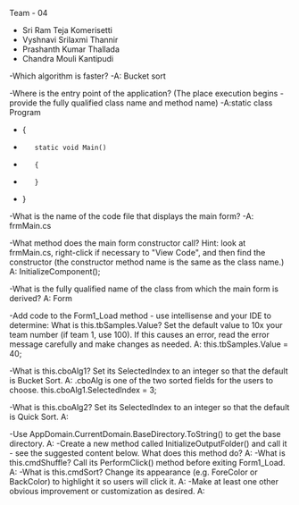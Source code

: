 Team - 04
- Sri Ram Teja Komerisetti
- Vyshnavi Srilaxmi Thannir
- Prashanth Kumar Thallada
- Chandra Mouli Kantipudi

-Which algorithm is faster?
-A: Bucket sort

-Where is the entry point of the application? (The place execution begins - provide the fully qualified class name and method name)
-A:static class Program
-    {
-        static void Main()
-        {
-        }
-    }

-What is the name of the code file that displays the main form?
-A: frmMain.cs

-What method does the main form constructor call?  Hint: look at frmMain.cs, right-click if necessary to "View Code", and then find the constructor (the constructor method name is the same as the class name.)
A: InitializeComponent();

-What is the fully qualified name of the class from which the main form is derived? 
A: Form   

-Add code to the Form1_Load method - use intellisense and your IDE to determine: What is this.tbSamples.Value? Set the default value to 10x your team number (if team 1, use 100). If this causes an error, read the error message carefully and make changes as needed.
A: this.tbSamples.Value = 40;

-What is this.cboAlg1?  Set its SelectedIndex to an integer so that the default is Bucket Sort.
A: .cboAlg is one of the two sorted fields for the users to choose.
   this.cboAlg1.SelectedIndex = 3;

-What is this.cboAlg2? Set its SelectedIndex to an integer so that the default is Quick Sort.
A:

-Use AppDomain.CurrentDomain.BaseDirectory.ToString() to get the base directory. 
A:
-Create a new method called InitializeOutputFolder() and call it - see the suggested content below. What does this method do? 
A:
-What is this.cmdShuffle?  Call its PerformClick() method before exiting Form1_Load.
A:
-What is this.cmdSort?  Change its appearance (e.g. ForeColor or BackColor) to highlight it so users will click it. 
A:
-Make at least one other obvious improvement or customization as desired.
A: